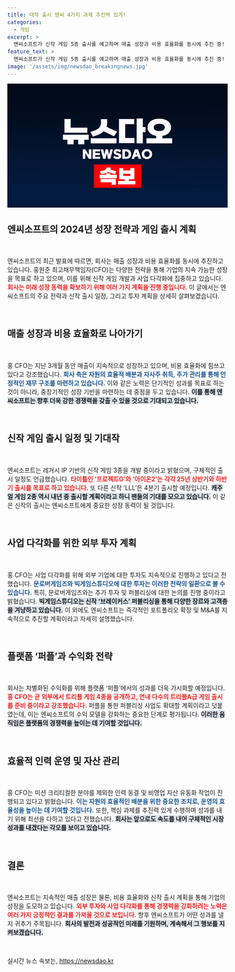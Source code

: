 ```yaml
---
title: 대작 출시 엔씨 4가지 과제 추진력 있게!
categories:
  - 게임
excerpt: >
  엔씨소프트가 신작 게임 5종 출시를 예고하며 매출 성장과 비용 효율화를 동시에 추진 중! 주요 IP 기반 대작 게임과 퍼블리싱을 통한 사업 다각화로 미래 성장 동력 확보에 나선다. 놀라운 변화가 기대되는 엔씨의 행보를 놓치지 마세요!
feature_text: >
  엔씨소프트가 신작 게임 5종 출시를 예고하며 매출 성장과 비용 효율화를 동시에 추진 중! 주요 IP 기반 대작 게임과 퍼블리싱을 통한 사업 다각화로 미래 성장 동력 확보에 나선다. 놀라운 변화가 기대되는 엔씨의 행보를 놓치지 마세요!
image: '/assets/img/newsdao_breakingnews.jpg'
---
```


<p><img src="/assets/img/newsdao_breakingnews.jpg" alt="flaretime 속보" /></p>

<h2 data-ke-size="size26">엔씨소프트의 2024년 성장 전략과 게임 출시 계획</h2>

<p data-ke-size="size16">&nbsp;</p>

<p>엔씨소프트의 최근 발표에 따르면, 회사는 매출 성장과 비용 효율화를 동시에 추진하고 있습니다. 홍원준 최고채무책임자(CFO)는 다양한 전략을 통해 기업의 지속 가능한 성장을 목표로 하고 있으며, 이를 위해 신작 게임 개발과 사업 다각화에 집중하고 있습니다. <b><span style="color: #ee2323;">회사는 미래 성장 동력을 확보하기 위해 여러 가지 계획을 진행 중입니다.</span></b> 이 글에서는 엔씨소프트의 주요 전략과 신작 출시 일정, 그리고 투자 계획을 상세히 살펴보겠습니다.</p>

<p data-ke-size="size16">&nbsp;</p>

<h2 data-ke-size="size26">매출 성장과 비용 효율화로 나아가기</h2>

<p data-ke-size="size16">&nbsp;</p>

<p>홍 CFO는 지난 3개월 동안 매출이 지속적으로 성장하고 있으며, 비용 효율화에 힘쓰고 있다고 강조했습니다. <b><span style="color: #1a5490;">회사 측은 자원의 효율적 배분과 자사주 취득, 주가 관리를 통해 안정적인 재무 구조를 마련하고 있습니다.</span></b> 이와 같은 노력은 단기적인 성과를 목표로 하는 것이 아니라, 중장기적인 성장 기반을 마련하는 데 중점을 두고 있습니다. <b><span style="background-color: #21538527;">이를 통해 엔씨소프트는 향후 더욱 강한 경쟁력을 갖출 수 있을 것으로 기대되고 있습니다.</span></b></p>

<p data-ke-size="size16">&nbsp;</p>

<h2 data-ke-size="size26">신작 게임 출시 일정 및 기대작</h2>

<p data-ke-size="size16">&nbsp;</p>

<p>엔씨소프트는 레거시 IP 기반의 신작 게임 3종을 개발 중이라고 밝혔으며, 구체적인 출시 일정도 언급했습니다. <b><span style="color: #ee2323;">타이틀인 ‘프로젝트G’와 ‘아이온2’는 각각 25년 상반기와 하반기 출시를 목표로 하고 있습니다.</span></b> 또 다른 신작 ‘LLL’은 4분기 출시할 예정입니다. <b><span style="background-color: #21538527;">캐주얼 게임 2종 역시 내년 중 출시할 계획이라고 하니 팬들의 기대를 모으고 있습니다.</span></b> 이 같은 신작의 출시는 엔씨소프트에게 중요한 성장 동력이 될 것입니다.</p>

<p data-ke-size="size16">&nbsp;</p>

<h2 data-ke-size="size26">사업 다각화를 위한 외부 투자 계획</h2>

<p data-ke-size="size16">&nbsp;</p>

<p>홍 CFO는 사업 다각화를 위해 외부 기업에 대한 투자도 지속적으로 진행하고 있다고 전했습니다. <b><span style="color: #1a5490;">문로버게임즈와 빅게임스튜디오에 대한 투자는 이러한 전략의 일환으로 볼 수 있습니다.</span></b> 특히, 문로버게임즈와는 추가 투자 및 퍼블리싱에 대한 논의를 진행 중이라고 밝혔습니다. <b><span style="background-color: #21538527;">빅게임스튜디오는 신작 ‘브레이커스’ 퍼블리싱을 통해 다양한 장르와 고객층을 겨냥하고 있습니다.</span></b> 이 외에도 엔씨소프트는 즉각적인 포트폴리오 확장 및 M&amp;A를 지속적으로 추진할 계획이라고 자세히 설명했습니다.</p>

<p data-ke-size="size16">&nbsp;</p>

<h2 data-ke-size="size26">플랫폼 ‘퍼플’과 수익화 전략</h2>

<p data-ke-size="size16">&nbsp;</p>

<p>회사는 차별화된 수익화를 위해 플랫폼 ‘퍼플’에서의 성과를 더욱 가시화할 예정입니다. <b><span style="color: #ee2323;">홍 CFO는 곧 외부에서 트리플 게임 4종을 공개하고, 연내 다수의 트리플A급 게임 출시를 준비 중이라고 강조했습니다.</span></b> 퍼플을 통한 퍼블리싱 사업도 확대할 계획이라고 덧붙였는데, 이는 엔씨소프트의 수익 모델을 강화하는 중요한 단계로 평가됩니다. <b><span style="background-color: #21538527;">이러한 움직임은 플랫폼의 경쟁력을 높이는 데 기여할 것입니다.</span></b></p>

<p data-ke-size="size16">&nbsp;</p>

<h2 data-ke-size="size26">효율적 인력 운영 및 자산 관리</h2>

<p data-ke-size="size16">&nbsp;</p>

<p>홍 CFO는 미션 크리티컬한 분야를 제외한 인력 동결 및 비영업 자산 유동화 작업이 진행되고 있다고 밝혔습니다. <b><span style="color: #1a5490;">이는 자원의 효율적인 배분을 위한 중요한 조치로, 운영의 효율성을 높이는 데 기여할 것입니다.</span></b> 또한, 핵심 과제를 추진력 있게 수행하며 성과를 내기 위해 최선을 다하고 있다고 전했습니다. <b><span style="background-color: #21538527;">회사는 앞으로도 속도를 내어 구체적인 시장 성과를 내겠다는 각오를 보이고 있습니다.</span></b></p>

<p data-ke-size="size16">&nbsp;</p>

<h2 data-ke-size="size26">결론</h2>

<p data-ke-size="size16">&nbsp;</p>

<p>엔씨소프트는 지속적인 매출 성장은 물론, 비용 효율화와 신작 출시 계획을 통해 기업의 성장을 도모하고 있습니다. <b><span style="color: #ee2323;">외부 투자와 사업 다각화를 통해 경쟁력을 강화하려는 노력은 여러 가지 긍정적인 결과를 가져올 것으로 보입니다.</span></b> 향후 엔씨소프트가 어떤 성과를 낼지 귀추가 주목됩니다. <b><span style="background-color: #21538527;">회사의 발전과 성공적인 미래를 기원하며, 계속해서 그 행보를 지켜보겠습니다.</span></b> </p>

<p data-ke-size="size16">&nbsp;</p>
실시간 뉴스 속보는, <a href="https://newsdao.kr" rel="dofollow">https://newsdao.kr</a>


